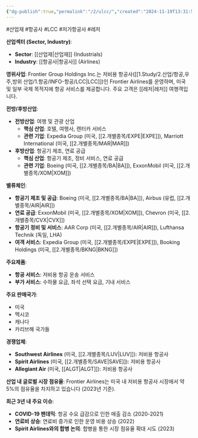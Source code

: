```yaml
---
{"dg-publish":true,"permalink":"/2/ulcc/","created":"2024-11-19T13:31:51.278+09:00","updated":"2025-06-03T20:06:01.854+09:00"}
---
```


#산업재 #항공사 #LCC #저가항공사 #레저 

**산업섹터 (Sector, Industry)**:

- **Sector**: [[산업재\|산업재]] (Industrials)
- **Industry**: [[항공사\|항공사]] (Airlines)

**영위사업**: Frontier Group Holdings Inc.는 저비용 항공사([[1.Study/2.산업/항공,우주,방위 산업/1.항공/INFO-항공/LCC\|LCC]])인 Frontier Airlines를 운영하며, 미국 및 일부 국제 목적지에 항공 서비스를 제공합니다. 주요 고객은 [[레저\|레저]] 여행객입니다.

**전방/후방산업**:

- **전방산업**: 여행 및 관광 산업
    - **핵심 산업**: 호텔, 여행사, 렌터카 서비스
    - **관련 기업**: Expedia Group (미국, [[2.개별종목/EXPE\|EXPE]]), Marriott International (미국, [[2.개별종목/MAR\|MAR]])
- **후방산업**: 항공기 제조, 연료 공급
    - **핵심 산업**: 항공기 제조, 정비 서비스, 연료 공급
    - **관련 기업**: Boeing (미국, [[2.개별종목/BA\|BA]]), ExxonMobil (미국, [[2.개별종목/XOM\|XOM]])

**밸류체인**:

- **항공기 제조 및 공급**: Boeing (미국, [[2.개별종목/BA\|BA]]), Airbus (유럽, [[2.개별종목/AIR\|AIR]])
- **연료 공급**: ExxonMobil (미국, [[2.개별종목/XOM\|XOM]]), Chevron (미국, [[2.개별종목/CVX\|CVX]])
- **항공기 정비 및 서비스**: AAR Corp (미국, [[2.개별종목/AIR\|AIR]]), Lufthansa Technik (독일, LHA)
- **여객 서비스**: Expedia Group (미국, [[2.개별종목/EXPE\|EXPE]]), Booking Holdings (미국, [[2.개별종목/BKNG\|BKNG]])

**주요제품**:

- **항공 서비스**: 저비용 항공 운송 서비스
- **부가 서비스**: 수하물 요금, 좌석 선택 요금, 기내 서비스

**주요 판매국가**:

- 미국
- 멕시코
- 캐나다
- 카리브해 국가들

**경쟁업체**:

- **Southwest Airlines** (미국, [[2.개별종목/LUV\|LUV]]): 저비용 항공사
- **Spirit Airlines** (미국, [[2.개별종목/SAVE\|SAVE]]): 저비용 항공사
- **Allegiant Air** (미국, [[ALGT\|ALGT]]): 저비용 항공사

**산업 내 글로벌 시장 점유율**: Frontier Airlines는 미국 내 저비용 항공사 시장에서 약 5%의 점유율을 차지하고 있습니다 (2023년 기준).

**최근 3년 내 주요 이슈**:

- **COVID-19 팬데믹**: 항공 수요 급감으로 인한 매출 감소 (2020-2021)
- **연료비 상승**: 연료비 증가로 인한 운영 비용 상승 (2022)
- **Spirit Airlines와의 합병 논의**: 합병을 통한 시장 점유율 확대 시도 (2023)
